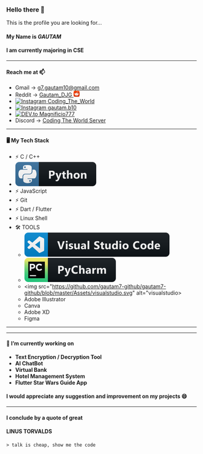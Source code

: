 ### Hello there 👋

This is the profile you are looking for...

#### My Name is **_GAUTAM_**

#### I am currently majoring in CSE

<hr>

#### Reach me at 📫

-  Gmail -> g7.gautam10@gmail.com
-  Reddit -> <a href="https://www.reddit.com/user/Gautam_DJG/"> Gautam_DJG <img src="https://github.com/gautam7-github/gautam7-github/blob/master/reddit.png"> </a>
-  <a href="https://instagram.com/coding_the_world"> <img src="https://img.shields.io/badge/Instagram-%23E4405F.svg?&style=flat-square&logo=instagram&logoColor=white" alt="Instagram"> Coding_The_World </a>
-  <a href="https://instagram.com/gautam.b10"> <img src="https://img.shields.io/badge/Instagram-%23E4405F.svg?&style=flat-square&logo=instagram&logoColor=white" alt="Instagram"> gautam.b10 </a>
-  <a href="https://dev.to/magnificio777"><img src="https://img.shields.io/badge/DEV-%230A0A0A.svg?&style=flat-square&logo=DEV.to&logoColor=white" alt="DEV.to"> Magnificio777</a>
-  Discord -> <a href="https://discord.gg/tJEAaHU"> Coding The World Server </a>
<hr>

#### 🖥️ My Tech Stack
-  ⚡ C / C++
-  <img src="https://github.com/gautam7-github/gautam7-github/blob/master/Assets/python.svg" alt="python">
-  ⚡ JavaScript
-  ⚡ Git
-  ⚡ Dart / Flutter
-  ⚡ Linux Shell
-  🛠 TOOLS
   -  <img src="https://github.com/gautam7-github/gautam7-github/blob/master/Assets/visualstudio_code.svg" alt="vscode">
   -  <img src="https://github.com/gautam7-github/gautam7-github/blob/master/Assets/jetbrains_pycharm.svg" alt="pycharm">
   -  <img src="https://github.com/gautam7-github/gautam7-github/blob/master/Assets/visualstudio.svg" alt="visualstudio>
   -  Adobe Illustrator
   -  Canva
   -  Adobe XD
   -  Figma
<hr>
<hr>

#### 🔭 I’m currently working on

-  **Text Encryption / Decryption Tool**
-  **AI ChatBot**
-  **Virtual Bank**
-  **Hotel Management System**
-  **Flutter Star Wars Guide App**

#### I would appreciate any suggestion and improvement on my projects 😄

<hr>

#### I conclude by a quote of great

#### LINUS TORVALDS

    > talk is cheap, show me the code
